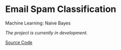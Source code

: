 # Email Spam Classification

Machine Learning: Naive Bayes

*The project is currently in development.*

[Source Code](https://github.com/PizzaPat/Email_Spam_Specification/blob/master/Naive%20Bayes%20-%20Email%20Spam%20Classifier.ipynb)
